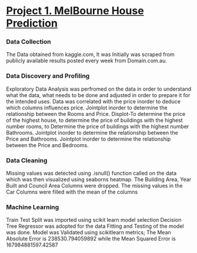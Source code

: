 # [Project 1. MelBourne House Prediction](https://github.com/Felixishabiyi/Data-Science-Projects/blob/main/MelBourne%20House%20Prediction%20Model.ipynb)
### Data Collection
The Data obtained from kaggle.com, It was Initially was scraped from publicly available results posted every week from Domain.com.au.

### Data Discovery and Profiling
Exploratory Data Analysis was perfromed on the data in order to understand what the data, what needs to be done and adjusted in order to prepare it for the intended uses.
Data was correlated with the price inorder to deduce which columns influences price.
Jointplot inorder to determine the relationship between the Rooms and Price.
Displot-To determine the price of the highest house, to determine the price of buildings with the highest number rooms, to Determine the price of buildings with the highest number Bathrooms.
Jointplot inorder to determine the relationship between the Price and Bathrooms.
Jointplot inorder to determine the relationship between the Price and Bedrooms.

### Data Cleaning
Missing values was detected using .isnull() function called on the data which was then visualized using seaborns heatmap.
The Building Area, Year Built and Council Area Columns were dropped.
The missing values in the Car Columns were filled with the mean of the columns

### Machine Learning
Train Test Split was imported using scikit learn model selection
Decision Tree Regressor was adopted for the data
Fitting and Testing of the model was done.
Model was Validated using scikitlearn metrics;
The Mean Absolute Error is 238530.794059892 while the Mean Squared Error is 167984881597.42587
